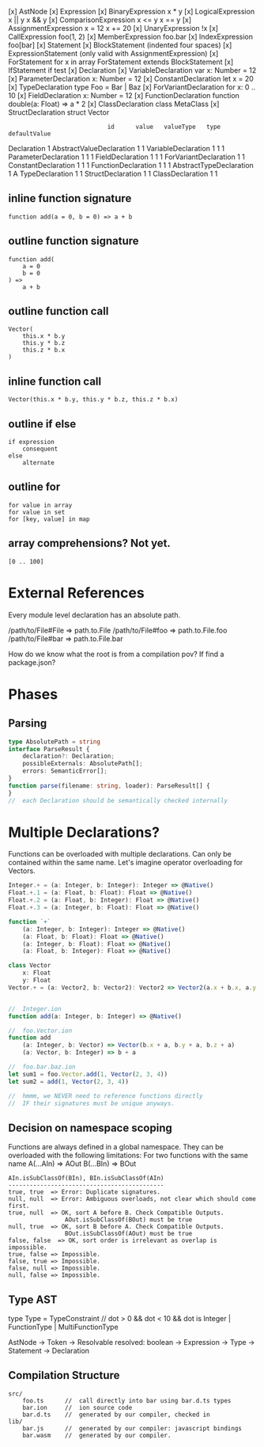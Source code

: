 
[x]   AstNode
[x]       Expression
[x]           BinaryExpression            x * y
[x]               LogicalExpression       x || y      x && y
[x]               ComparisonExpression    x <= y      x == y
[x]               AssignmentExpression    x = 12      x += 20
[x]           UnaryExpression             !x
[x]           CallExpression              foo(1, 2)
[x]           MemberExpression            foo.bar
[x]           IndexExpression             foo[bar]
[x]       Statement
[x]           BlockStatement              (indented four spaces)
[x]           ExpressionStatement         (only valid with AssignmentExpression)
[x]           ForStatement                for x in array ForStatement extends BlockStatement
[x]           IfStatement                 if test
[x]           Declaration
[x]               VariableDeclaration     var x: Number = 12
[x]               ParameterDeclaration    x: Number = 12
[x]               ConstantDeclaration     let x = 20
[x]               TypeDeclaration         type Foo = Bar | Baz
[x]               ForVariantDeclaration   for x: 0 .. 10
[x]               FieldDeclaration        x: Number = 12
[x]               FunctionDeclaration     function double(a: Float) => a * 2
[x]               ClassDeclaration        class MetaClass
[x]               StructDeclaration       struct Vector

                                id      value   valueType   type    defaultValue
Declaration                     1
  AbstractValueDeclaration      1               1
     VariableDeclaration        1               1                   1
        ParameterDeclaration    1               1                   1
        FieldDeclaration        1               1                   1
     ForVariantDeclaration      1               1
     ConstantDeclaration        1       1       1
     FunctionDeclaration        1       1       1
  AbstractTypeDeclaration       1                           A
    TypeDeclaration             1                           1
    StructDeclaration           1                           1
      ClassDeclaration          1                           1

## inline function signature

    function add(a = 0, b = 0) => a + b

## outline function signature

    function add(
        a = 0
        b = 0
    ) =>
        a + b

## outline function call

    Vector(
        this.x * b.y
        this.y * b.z
        this.z * b.x
    )

## inline function call

    Vector(this.x * b.y, this.y * b.z, this.z * b.x)

## outline if else

    if expression
        consequent
    else
        alternate

## outline for

    for value in array
    for value in set
    for [key, value] in map

## array comprehensions? Not yet.

    [0 .. 100]

# External References

Every module level declaration has an absolute path.

/path/to/File#File  => path.to.File
/path/to/File#foo   => path.to.File.foo
/path/to/File#bar   => path.to.File.bar

How do we know what the root is from a compilation pov? If find a package.json?

# Phases

## Parsing

```typescript
type AbsolutePath = string
interface ParseResult {
    declaration?: Declaration;
    possibleExternals: AbsolutePath[];
    errors: SemanticError[];
}
function parse(filename: string, loader): ParseResult[] {
}
//  each Declaration should be semantically checked internally
```

# Multiple Declarations?

Functions can be overloaded with multiple declarations.
Can only be contained within the same name.
Let's imagine operator overloading for Vectors.

```typescript
Integer.+ = (a: Integer, b: Integer): Integer => @Native()
Float.+.1 = (a: Float, b: Float): Float => @Native()
Float.+.2 = (a: Float, b: Integer): Float => @Native()
Float.+.3 = (a: Integer, b: Float): Float => @Native()

function `+`
    (a: Integer, b: Integer): Integer => @Native()
    (a: Float, b: Float): Float => @Native()
    (a: Integer, b: Float): Float => @Native()
    (a: Float, b: Integer): Float => @Native()

class Vector
    x: Float
    y: Float
Vector.+ = (a: Vector2, b: Vector2): Vector2 => Vector2(a.x + b.x, a.y + b.y)

```

```typescript

//  Integer.ion
function add(a: Integer, b: Integer) => @Native()

//  foo.Vector.ion
function add
    (a: Integer, b: Vector) => Vector(b.x + a, b.y + a, b.z + a)
    (a: Vector, b: Integer) => b + a

//  foo.bar.baz.ion
let sum1 = foo.Vector.add(1, Vector(2, 3, 4))
let sum2 = add(1, Vector(2, 3, 4))

//  hmmm, we NEVER need to reference functions directly
//  IF their signatures must be unique anyways.

```

## Decision on namespace scoping

Functions are always defined in a global namespace.
They can be overloaded with the following limitations:
For two functions with the same name
    A(...AIn) => AOut
    B(...BIn) => BOut

    AIn.isSubClassOf(BIn), BIn.isSubClassOf(AIn)
    --------------------------------------------
    true, true  => Error: Duplicate signatures.
    null, null  => Error: Ambiguous overloads, not clear which should come first.
    true, null  => OK, sort A before B. Check Compatible Outputs.
                    AOut.isSubClassOf(BOut) must be true
    null, true  => OK, sort B before A. Check Compatible Outputs.
                    BOut.isSubClassOf(AOut) must be true
    false, false  => OK, sort order is irrelevant as overlap is impossible.
    true, false => Impossible.
    false, true => Impossible.
    false, null => Impossible.
    null, false => Impossible.

## Type AST

type Type = TypeConstraint // dot > 0 && dot < 10 && dot is Integer
          | FunctionType
          | MultiFunctionType

AstNode
    -> Token
    -> Resolvable
        resolved: boolean
        -> Expression
        -> Type
        -> Statement
            -> Declaration

## Compilation Structure

    src/
        foo.ts      //  call directly into bar using bar.d.ts types
        bar.ion     //  ion source code
        bar.d.ts    //  generated by our compiler, checked in
    lib/
        bar.js      //  generated by our compiler: javascript bindings 
        bar.wasm    //  generated by our compiler.


